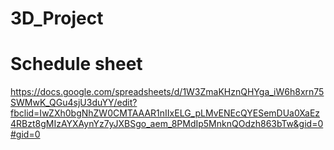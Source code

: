 # 3D_Project

# Schedule sheet
https://docs.google.com/spreadsheets/d/1W3ZmaKHznQHYga_iW6h8xrn75SWMwK_QGu4sjU3duYY/edit?fbclid=IwZXh0bgNhZW0CMTAAAR1nIIxELG_pLMvENEcQYESemDUa0XaEz4RBzt8gMIzAYXAynYz7yJXBSgo_aem_8PMdIp5MnknQOdzh863bTw&gid=0#gid=0
